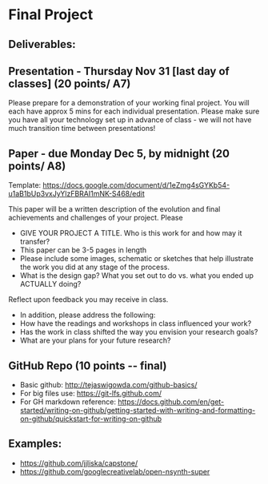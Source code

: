 # Final Project

## Deliverables:

## Presentation - Thursday Nov 31 [last day of classes] (20 points/ A7)
Please prepare for a demonstration of your working final project. You will each have approx 5 mins for each individual presentation. Please make sure you have all your technology set up in advance of class - we will not have much transition time between presentations!

## Paper - due Monday Dec 5, by midnight (20 points/ A8)
Template: https://docs.google.com/document/d/1eZmg4sGYKb54-u1aB1bUp3vxJyYlzFBRAI1mNK-S468/edit

This paper will be a written description of the evolution and final achievements and challenges of your project. Please 
- GIVE YOUR PROJECT A TITLE. Who is this work for and how may it transfer?
- This paper can be 3-5 pages in length
- Please include some images, schematic or sketches that help illustrate the work you did at any stage of the process.
- What is the design gap? What you set out to do vs. what you ended up ACTUALLY doing?

Reflect upon feedback you may receive in class.
- In addition, please address the following:
- How have the readings and workshops in class influenced your work?
- Has the work in class shifted the way you envision your research goals?
- What are your plans for your future research?

## GitHub Repo (10 points -- final)

- Basic github: http://tejaswigowda.com/github-basics/ 
- For big files use: https://git-lfs.github.com/ 
- For GH markdown reference: https://docs.github.com/en/get-started/writing-on-github/getting-started-with-writing-and-formatting-on-github/quickstart-for-writing-on-github

## Examples:

- https://github.com/jjliska/capstone/
- https://github.com/googlecreativelab/open-nsynth-super 
